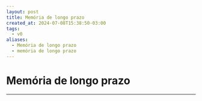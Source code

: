 ```yaml
---
layout: post
title: Memória de longo prazo
created_at: 2024-07-08T15:38:50-03:00
tags:
  - v0
aliases:
  - Memória de longo prazo
  - memória de longo prazo
---
```

# Memória de longo prazo
---


